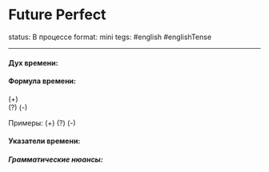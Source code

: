 # Future Perfect
status: В процессе
format: mini
tegs: #english #englishTense 

---
#### Дух времени: 


#### Формула времени: 
>

(+)  
(?) 
(-) 

Примеры:
(+) 
(?) 
(-) 

#### Указатели времени:

 
##### Грамматические нюансы: 
